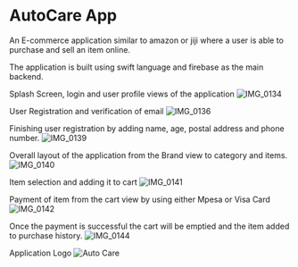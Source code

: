 # AutoCare App

An E-commerce application similar to amazon or jiji where a user is able to purchase and sell an item online. 

The application is built using swift language and firebase as the main backend.




Splash Screen, login and user profile views of the application
![IMG_0134](https://user-images.githubusercontent.com/33428918/94312653-f129c080-ff85-11ea-9cdd-ed630844a360.jpg)

User Registration and verification of email
![IMG_0136](https://user-images.githubusercontent.com/33428918/94312651-f0912a00-ff85-11ea-89bf-26096a5962d1.jpg)

Finishing user registration by adding name, age, postal address and phone number. 
![IMG_0139](https://user-images.githubusercontent.com/33428918/94312650-eff89380-ff85-11ea-8a1e-3a4bc68c3944.jpg)

Overall layout of the application from the Brand view to category and items.
![IMG_0140](https://user-images.githubusercontent.com/33428918/94312647-ef5ffd00-ff85-11ea-8078-92d525d2d774.jpg)

Item selection and adding it to cart
![IMG_0141](https://user-images.githubusercontent.com/33428918/94312645-ee2ed000-ff85-11ea-9633-e68d68bf479c.jpg)

Payment of item from the cart view by using either Mpesa or Visa Card
![IMG_0142](https://user-images.githubusercontent.com/33428918/94312641-ed963980-ff85-11ea-8f4d-0082e246d637.jpg)

Once the payment is successful the cart will be emptied and the item added to purchase history. 
![IMG_0144](https://user-images.githubusercontent.com/33428918/94312628-e96a1c00-ff85-11ea-93c7-c9f374a05d1a.jpg)

Application Logo
![Auto Care](https://user-images.githubusercontent.com/33428918/90966903-df658100-e4e0-11ea-9f21-983d9dafcc37.png)

